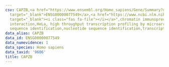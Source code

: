 ```yaml
---
csv: CAPZB,<a href="https://www.ensembl.org/Homo_sapiens/Gene/Summary?db=core;g=ENSG00000077549"
  target="_blank">ENSG00000077549</a>,<a href="https://www.ncbi.nlm.nih.gov/pubmed/17216044"
  target="_blank"><i class="fas fa-file"></i></a>",chromatin immunoprecipitation assay,direct
  interaction,HeLa, high throughput transcription profiling by microarray,nucleotide
  sequence identification,nucleotide sequence identification,transcriptional regulation,
data_alias: CAPZB
data_id: ENSG00000077549
data_numevidence: 1
data_species: Homo sapiens
data_taxid: '9606'
title: CAPZB
---
```

